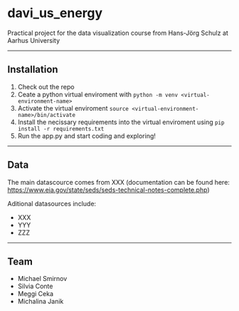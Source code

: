 # davi_us_energy

Practical project for the data visualization course from Hans-Jörg Schulz at Aarhus University

---

## Installation

1. Check out the repo
2. Ceate a python virtual enviroment with `python -m venv <virtual-environment-name>`
3. Activate the virtual enviroment `source <virtual-environment-name>/bin/activate`
4. Install the necissary requirements into the virtual enviroment using `pip install -r requirements.txt`
5. Run the app.py and start coding and exploring!

---

## Data

The main datascource comes from XXX (documentation can be found here: https://www.eia.gov/state/seds/seds-technical-notes-complete.php)

Aditional datasources include:

- XXX
- YYY
- ZZZ

--- 

## Team

- Michael Smirnov
- Silvia Conte
- Meggi Ceka
- Michalina Janik
